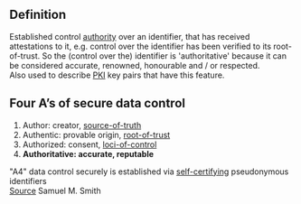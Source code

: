 ## Definition
Established control [authority](authority) over an identifier, that has received attestations to it, e.g. control over the identifier has been verified to its root-of-trust. So the (control over the) identifier is 'authoritative' because it can be considered accurate, renowned, honourable and / or respected.    
Also used to describe [PKI](PKI) key pairs that have this feature.

## Four A’s of secure data control
1. Author: creator, [source-of-truth](source-of-truth) 
2. Authentic: provable origin, [root-of-trust](root-of-trust) 
3. Authorized: consent, [loci-of-control](loci-of-control) 
4. **Authoritative: accurate, reputable**

"A4" data control securely is established via [self-certifying](self-certifying-identifier) pseudonymous identifiers   
[Source](https://youtu.be/L82O9nqHjRE) Samuel M. Smith
